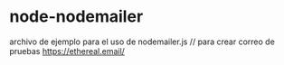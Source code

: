 # node-nodemailer
archivo de ejemplo para el uso de nodemailer.js // para crear correo de pruebas https://ethereal.email/
